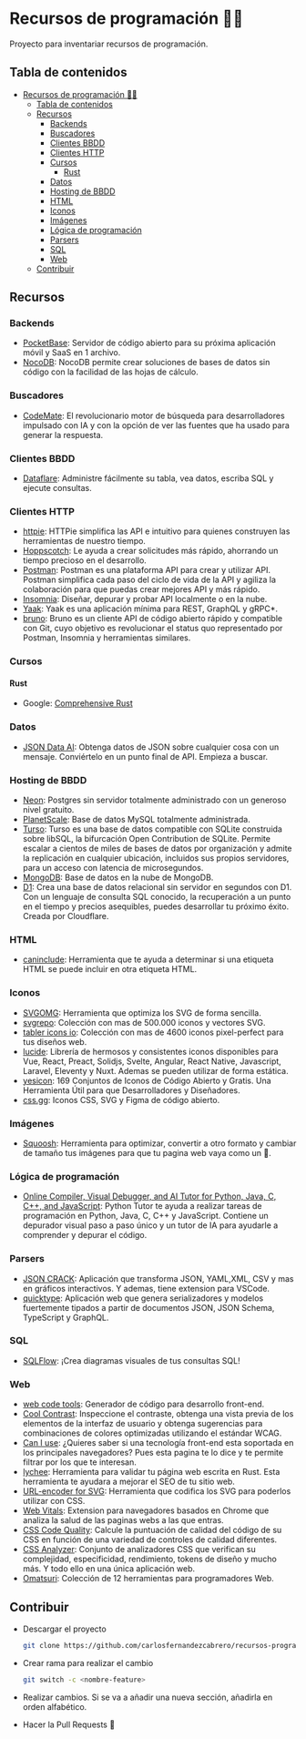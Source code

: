# Recursos de programación 🧑‍💻

Proyecto para inventariar recursos de programación.

## Tabla de contenidos

- [Recursos de programación 🧑‍💻](#recursos-de-programación-)
  - [Tabla de contenidos](#tabla-de-contenidos)
  - [Recursos](#recursos)
    - [Backends](#backends)
    - [Buscadores](#buscadores)
    - [Clientes BBDD](#clientes-bbdd)
    - [Clientes HTTP](#clientes-http)
    - [Cursos](#cursos)
      - [Rust](#rust)
    - [Datos](#datos)
    - [Hosting de BBDD](#hosting-de-bbdd)
    - [HTML](#html)
    - [Iconos](#iconos)
    - [Imágenes](#imágenes)
    - [Lógica de programación](#lógica-de-programación)
    - [Parsers](#parsers)
    - [SQL](#sql)
    - [Web](#web)
  - [Contribuir](#contribuir)

## Recursos

### Backends

- [PocketBase](https://pocketbase.io/): Servidor de código abierto
para su próxima aplicación móvil y SaaS
en 1 archivo.
- [NocoDB](https://nocodb.com/): NocoDB permite crear soluciones de bases de datos sin código con la facilidad de las hojas de cálculo.

### Buscadores

- [CodeMate](https://codemate.bot/): El revolucionario motor de búsqueda para desarrolladores impulsado con IA y con la opción de ver las fuentes que ha usado para generar la respuesta.

### Clientes BBDD

- [Dataflare](https://dataflare.app/): Administre fácilmente su tabla, vea datos, escriba SQL y ejecute consultas.

### Clientes HTTP

- [httpie](https://httpie.io/): HTTPie simplifica las API
e intuitivo para quienes construyen
las herramientas de nuestro tiempo.
- [Hoppscotch](https://hoppscotch.io/): Le ayuda a crear solicitudes más rápido, ahorrando un tiempo precioso en el desarrollo.
- [Postman](https://www.postman.com/): Postman es una plataforma API para crear y utilizar API. Postman simplifica cada paso del ciclo de vida de la API y agiliza la colaboración para que puedas crear mejores API y más rápido.
- [Insomnia](https://insomnia.rest/): Diseñar, depurar y probar API
localmente o en la nube.
- [Yaak](https://yaak.app/): Yaak es una aplicación mínima para REST, GraphQL y gRPC*.
- [bruno](https://www.usebruno.com/): Bruno es un cliente API de código abierto rápido y compatible con Git, cuyo objetivo es revolucionar el status quo representado por Postman, Insomnia y herramientas similares.

### Cursos

#### Rust

- Google: [Comprehensive Rust](https://google.github.io/comprehensive-rust/)

### Datos

- [JSON Data AI](https://www.jsondataai.com/): Obtenga datos de JSON sobre cualquier cosa con un mensaje. Conviértelo en un punto final de API. Empieza a buscar.

### Hosting de BBDD

- [Neon](https://neon.tech/): Postgres sin servidor totalmente administrado con un generoso nivel gratuito.
- [PlanetScale](https://planetscale.com/): Base de datos MySQL totalmente administrada.
- [Turso](https://turso.tech/): Turso es una base de datos compatible con SQLite construida sobre libSQL, la bifurcación Open Contribution de SQLite. Permite escalar a cientos de miles de bases de datos por organización y admite la replicación en cualquier ubicación, incluidos sus propios servidores, para un acceso con latencia de microsegundos.
- [MongoDB](https://www.mongodb.com/es/atlas/database): Base de datos en la nube de MongoDB.
- [D1](https://www.cloudflare.com/es-es/developer-platform/d1/): Crea una base de datos relacional sin servidor en segundos con D1. Con un lenguaje de consulta SQL conocido, la recuperación a un punto en el tiempo y precios asequibles, puedes desarrollar tu próximo éxito. Creada por Cloudflare.

### HTML

- [caninclude](https://caninclude.glitch.me/): Herramienta que te ayuda a determinar si una etiqueta HTML se puede incluir en otra etiqueta HTML.

### Iconos

- [SVGOMG](https://jakearchibald.github.io/svgomg/): Herramienta que optimiza los SVG de forma sencilla.
- [svgrepo](https://www.svgrepo.com/): Colección con mas de 500.000 iconos y vectores SVG.
- [tabler icons io](https://tabler-icons.io/): Colección con mas de 4600 iconos pixel-perfect para tus diseños web.
- [lucide](https://lucide.dev/): Librería de hermosos y consistentes iconos disponibles para Vue, React, Preact, Solidjs, Svelte, Angular, React Native, Javascript, Laravel, Eleventy y Nuxt. Ademas se pueden utilizar de forma estática.
- [yesicon](https://yesicon.app/): 169 Conjuntos de Iconos de Código Abierto y Gratis. Una Herramienta Útil para que Desarrolladores y Diseñadores.
- [css.gg](https://css.gg/): Iconos CSS, SVG y Figma de código abierto.

### Imágenes

- [Squoosh](https://squoosh.app/): Herramienta para optimizar, convertir a otro formato y cambiar de tamaño tus imágenes para que tu pagina web vaya como un 🚀.

### Lógica de programación

- [Online Compiler, Visual Debugger, and AI Tutor for Python, Java, C, C++, and JavaScript](https://pythontutor.com/): Python Tutor te ayuda a realizar tareas de programación en Python, Java, C, C++ y JavaScript. Contiene un depurador visual paso a paso único y un tutor de IA para ayudarle a comprender y depurar el código.

### Parsers

- [JSON CRACK](https://jsoncrack.com/): Aplicación que transforma JSON, YAML,XML, CSV y mas en gráficos interactivos. Y ademas, tiene extension para VSCode.
- [quicktype](https://app.quicktype.io/): Aplicación web que genera serializadores y modelos fuertemente tipados a partir de documentos JSON, JSON Schema, TypeScript y GraphQL.

### SQL

- [SQLFlow](https://sqlflow.gudusoft․com/#/): ¡Crea diagramas visuales de tus consultas SQL!

### Web

- [web code tools](https://webcode.tools/): Generador de código para desarrollo front-end.
- [Cool Contrast](https://coolcontrast.vercel.app/): Inspeccione el contraste, obtenga una vista previa de los elementos de la interfaz de usuario y obtenga sugerencias para combinaciones de colores optimizadas utilizando el estándar WCAG.
- [Can I use](https://caniuse.com/): ¿Quieres saber si una tecnología front-end esta soportada en los principales navegadores? Pues esta pagina te lo dice y te permite filtrar por los que te interesan.
- [lychee](https://github.com/lycheeverse/lychee/): Herramienta para validar tu página web escrita en Rust. Esta herramienta te ayudara a mejorar el SEO de tu sitio web.
- [URL-encoder for SVG](https://yoksel.github.io/url-encoder/): Herramienta que codifica los SVG para poderlos utilizar con CSS.
- [Web Vitals](https://chromewebstore.google.com/detail/web-vitals/ahfhijdlegdabablpippeagghigmibma): Extension para navegadores basados en Chrome que analiza la salud de las paginas webs a las que entras.
- [CSS Code Quality](https://www.projectwallace.com/css-code-quality): Calcule la puntuación de calidad del código de su CSS en función de una variedad de controles de calidad diferentes.
- [CSS Analyzer](https://www.projectwallace.com/analyze-css): Conjunto de analizadores CSS que verifican su complejidad, especificidad, rendimiento, tokens de diseño y mucho más. Y todo ello en una única aplicación web.
- [Omatsuri](https://omatsuri.app/): Colección de 12 herramientas para programadores Web.

## Contribuir

- Descargar el proyecto

    ``` bash
    git clone https://github.com/carlosfernandezcabrero/recursos-programacion.git
    ```

- Crear rama para realizar el cambio

    ``` bash
    git switch -c <nombre-feature>
    ```

- Realizar cambios. Si se va a añadir una nueva sección, añadirla en orden alfabético.
- Hacer la Pull Requests 🚀
